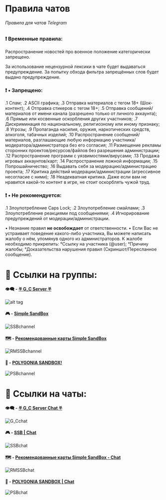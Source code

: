 # Правила чатов
###### Правила для чатов Telegram

### ❗️ Временные правила:
Распространение новостей про военное положение категорически запрещено.

За использование нецензурной лексики в чате будет выдаваться предупреждение. За попытку обхода фильтра запрещённых слов будет выдано предупреждение.

### ❗️ • Запрещено:
.1 Спам;
.2 ASCII графика;
.3 Отправка материалов с тегом 18+ (Шок-контент);
.4 Отправка стикеров с тегом 18+;
.5 Отправка сообщений/материалов от имени канала (разрешено только от личного аккаунта);
.6 Прямые или косвенные оскорбления других участников;
.7 Дискриминация по национальному, религиозному или иному признаку;
.8 Угрозы;
.9 Пропаганда насилия, оружия, наркотических средств, алкоголя, табачных изделий;
.10 Распространение сообщений/материалов, разглашающие любую информацию участника/модератора/администратора без его согласия;
.11 Размещение рекламы сторонних проектов/ресурсов/файлов без разрешения администрации;
.12 Распространение программ с уязвимостями/вирусами;
.13 Продажа игровых аккаунтов/карт;
.14 Распространение ложной информации;
.15 Попрошайничество;
.16 Выдавать себя за модерацию/администрацию проекта;
.17 Критика действий модерации/администрации (агрессивное несогласие с ними);
.18 Неадекватная критика. Даже если вам не нравится какой-то контент в игре, не стоит оскорблять чужой труд.

### ❗️ • Не рекомендуется:
.1 Злоупотребление Caps Lock;
.2 Злоупотребление смайлами;
.3 Злоупотребление реакциями под сообщениями;
.4 Игнорирование предупреждений от модерации/администрации.

• Незнание правил **не освобождает** от ответственности. 
• Если Вас не устраивает поведение какого-либо участника, Вы можете написать жалобу о нём, упомянув одного из администраторов. 
К жалобе необходимо прикрепить: 
°Ссылку на участника (@user); 
°Причину жалобы; 
°Доказательства нарушения правил (Скриншот/Пересланное сообщение).

# 📢 Ссылки на группы:
#### 👁️‍🗨️ - [⛧ G_С Server ⛧](https://t.me/Gamzee_Chert)
![alt tag](https://github.com/GamzeeChert/ChatRules/blob/main/G_Cchannel.jpg?raw=true)
#### 🎮 - [Simple SandBox](https://t.me/simple_sandbox)
![SSBchannel](https://github.com/GamzeeChert/ChatRules/blob/main/SSBchannel.jpg?raw=true)
#### 🗺 - [Рекомендованные карты Simple SandBox](https://t.me/SimpleSandBoxRecommendedMaps)
![RMSSBchannel](https://github.com/GamzeeChert/ChatRules/blob/main/RMSSBchannel.jpg?raw=true)
#### 👾 - [POLYGONIA SANDBOX!](https://t.me/polygonia_sandbox)
![PSBchannel](https://github.com/GamzeeChert/ChatRules/blob/main/PSBchannel.jpg?raw=true)

# 🔗 Ссылки на чаты:
#### 👁️‍🗨️ - [⛧ G_C Server Chat ⛧](https://t.me/+WA4ubIKzWSsxOWRi)
![G_Cchat](https://github.com/GamzeeChert/ChatRules/blob/main/G_Cchat.jpg?raw=true)
#### 🎮 - [SSB | Chat](https://t.me/SimpleSandBox2Chat)
![SSBchat](https://github.com/GamzeeChert/ChatRules/blob/main/SSBchat.jpg?raw=true)
#### 🗺 - [Рекомендованные карты Simple SandBox - Chat](https://t.me/SimpleSandBoxRecommendedMapsChat)
![RMSSBchat](https://github.com/GamzeeChert/ChatRules/blob/main/RMSSBchat.jpg?raw=true)
#### 👾 - [POLYGONIA SANDBOX | Chat](https://t.me/polygonia_sandbox_chat)
![PSBchat](https://github.com/GamzeeChert/ChatRules/blob/main/PSBchat.jpg?raw=true)
